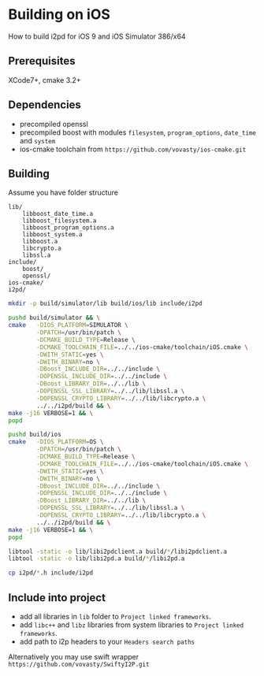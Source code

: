Building on iOS
===================

How to build i2pd for iOS 9 and iOS Simulator 386/x64

Prerequisites
--------------

XCode7+, cmake 3.2+

Dependencies
------------

- precompiled openssl
- precompiled boost with modules `filesystem`, `program_options`, `date_time` and `system`
- ios-cmake toolchain from `https://github.com/vovasty/ios-cmake.git`

Building
--------

Assume you have folder structure

	lib/
		libboost_date_time.a
		libboost_filesystem.a
		libboost_program_options.a
		libboost_system.a
		libboost.a
		libcrypto.a
		libssl.a
	include/
		boost/
		openssl/
	ios-cmake/
	i2pd/

```bash
mkdir -p build/simulator/lib build/ios/lib include/i2pd

pushd build/simulator && \
cmake   -DIOS_PLATFORM=SIMULATOR \
        -DPATCH=/usr/bin/patch \
        -DCMAKE_BUILD_TYPE=Release \
        -DCMAKE_TOOLCHAIN_FILE=../../ios-cmake/toolchain/iOS.cmake \
        -DWITH_STATIC=yes \
        -DWITH_BINARY=no \
        -DBoost_INCLUDE_DIR=../../include \
        -DOPENSSL_INCLUDE_DIR=../../include \
        -DBoost_LIBRARY_DIR=../../lib \
        -DOPENSSL_SSL_LIBRARY=../../lib/libssl.a \
        -DOPENSSL_CRYPTO_LIBRARY=../../lib/libcrypto.a \
        ../../i2pd/build && \
make -j16 VERBOSE=1 && \
popd

pushd build/ios
cmake   -DIOS_PLATFORM=OS \
        -DPATCH=/usr/bin/patch \
        -DCMAKE_BUILD_TYPE=Release \
        -DCMAKE_TOOLCHAIN_FILE=../../ios-cmake/toolchain/iOS.cmake \
        -DWITH_STATIC=yes \
        -DWITH_BINARY=no \
        -DBoost_INCLUDE_DIR=../../include \
        -DOPENSSL_INCLUDE_DIR=../../include \
        -DBoost_LIBRARY_DIR=../../lib \
        -DOPENSSL_SSL_LIBRARY=../../lib/libssl.a \
        -DOPENSSL_CRYPTO_LIBRARY=../../lib/libcrypto.a \
        ../../i2pd/build && \
make -j16 VERBOSE=1 && \
popd

libtool -static -o lib/libi2pdclient.a build/*/libi2pdclient.a
libtool -static -o lib/libi2pd.a build/*/libi2pd.a

cp i2pd/*.h include/i2pd
```

Include into project
--------------------

- add all libraries in `lib` folder to `Project linked frameworks`.
- add `libc++` and `libz` libraries from system libraries to `Project linked frameworks`.
- add path to i2p headers to your `Headers search paths`

Alternatively you may use swift wrapper `https://github.com/vovasty/SwiftyI2P.git`
